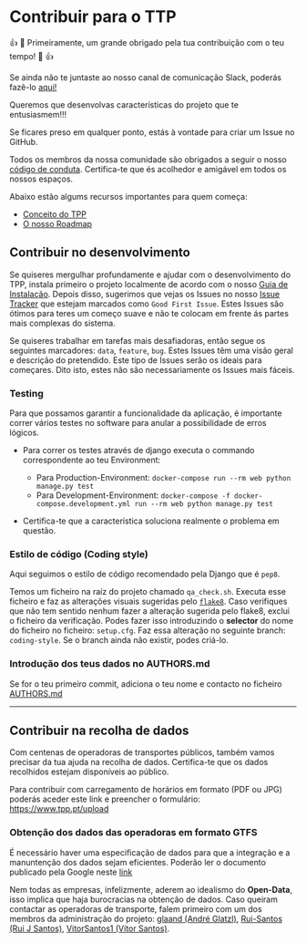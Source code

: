# Contribuir para o TTP

:+1: :tada: Primeiramente, um grande obrigado pela tua contribuição com o teu tempo! :tada: :+1:

Se ainda não te juntaste ao nosso canal de comunicação Slack, poderás fazê-lo [aqui!](https://join.slack.com/t/tpportugal/shared_invite/enQtMzEwOTI3ODg0MDk2LTZmNjYxOWVmZTBkN2EwNWUzMGFhOGQ2MWM0YmQ4NGUxMTU1ZjcwMDQxMDljMzU0Njg0ODcwOGIyODUxMjIzNmI)

Queremos que desenvolvas características do projeto que te entusiasmem!!!

Se ficares preso em qualquer ponto, estás à vontade para criar um Issue no GitHub.

Todos os membros da nossa comunidade são obrigados a seguir o nosso [código de conduta](https://github.com/glaand/tpp/blob/master/CODE_OF_CONDUCT.md). Certifica-te que és acolhedor e amigável em todos os nossos espaços.

Abaixo estão algums recursos importantes para quem começa:

 - [Conceito do TPP](https://github.com/glaand/tpp/wiki/TPP---Conceito)
 - [O nosso Roadmap](https://github.com/glaand/tpp/wiki/Roadmap)

## Contribuir no desenvolvimento

Se quiseres mergulhar profundamente e ajudar com o desenvolvimento do TPP, instala primeiro o projeto localmente de acordo com o nosso [Guia de Instalação](https://github.com/glaand/tpp/blob/master/README.md). Depois disso, sugerimos que vejas os Issues no nosso [Issue Tracker](https://github.com/glaand/tpp/issues) que estejam marcados como `Good First Issue`. Estes Issues são ótimos para teres um começo suave e não te colocam em frente ás partes mais complexas do sistema.

Se quiseres trabalhar em tarefas mais desafiadoras, então segue os seguintes marcadores: `data`, `feature`, `bug`. Estes Issues têm uma visão geral e descrição do pretendido. Este tipo de Issues serão os ideais para começares. Dito isto, estes não são necessariamente os Issues mais fáceis.

### Testing

Para que possamos garantir a funcionalidade da aplicação, é importante correr vários testes no software para anular a possibilidade de erros lógicos.

* Para correr os testes através de django executa o commando correspondente ao teu Environment:
    * Para Production-Environment:
        `docker-compose run --rm web python manage.py test`
    * Para Development-Environment:
        `docker-compose -f docker-compose.development.yml run --rm web python manage.py test`

* Certifica-te que a característica soluciona realmente o problema em questão.

### Estilo de código (Coding style)

Aqui seguimos o estilo de código recomendado pela Django que é `pep8`.

Temos um ficheiro na raíz do projeto chamado `qa_check.sh`. Executa esse ficheiro e faz as alterações visuais sugeridas pelo [`flake8`](http://flake8.pycqa.org/en/latest/). Caso verifiques que não tem sentido nenhum fazer a alteração sugerida pelo flake8, exclui o ficheiro da verificação. Podes fazer isso introduzindo o **selector** do nome do ficheiro no ficheiro: `setup.cfg`. Faz essa alteração no seguinte branch: `coding-style`. Se o branch ainda não existir, podes criá-lo.

### Introdução dos teus dados no AUTHORS.md

Se for o teu primeiro commit, adiciona o teu nome e contacto no ficheiro [AUTHORS.md](https://github.com/glaand/tpp/blob/master/AUTHORS.md)

---

## Contribuir na recolha de dados

Com centenas de operadoras de transportes públicos, também vamos precisar da tua ajuda na recolha de dados. Certifica-te que os dados recolhidos estejam disponíveis ao público.

Para contribuir com carregamento de horários em formato (PDF ou JPG) poderás aceder este link e preencher o formulário: https://www.tpp.pt/upload

### Obtenção dos dados das operadoras em formato GTFS

É necessário haver uma especificação de dados para que a integração e a manuntenção dos dados sejam eficientes. Poderão ler o documento publicado pela Google neste [link](https://developers.google.com/transit/gtfs/reference)

Nem todas as empresas, infelizmente, aderem ao idealismo do **Open-Data**, isso implica que haja burocracias na obtenção de dados. Caso queiram contactar as operadoras de transporte, falem primeiro com um dos membros da administração do projeto: [glaand (André Glatzl)](mailto:andre@glatzl.me), [Rui-Santos (Rui J Santos)](mailto:rui.s@gmx.pt), [VitorSantos1 (Vítor Santos)](mailto:vitorhgsantos90@gmail.com).
